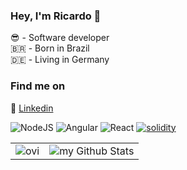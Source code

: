 ### Hey, I'm Ricardo 👋

:sunglasses: - Software developer  
:brazil: - Born in Brazil  
:de: - Living in Germany  


### Find me on

:briefcase: [Linkedin](https://www.linkedin.com/in/ricardoferreirades/)

<!--
**ricardoferreirades/ricardoferreirades** is a ✨ _special_ ✨ repository because its `README.md` (this file) appears on your GitHub profile.

Here are some ideas to get you started:

- 🔭 I’m currently working on ...
- 🌱 I’m currently learning ...
- 👯 I’m looking to collaborate on ...
- 🤔 I’m looking for help with ...
- 💬 Ask me about ...
- 📫 How to reach me: ...
- 😄 Pronouns: ...
- ⚡ Fun fact: ...
-->

![NodeJS](https://img.shields.io/badge/-NodeJS-339933?logo=node.js&logoColor=white&style=flat) ![Angular](https://img.shields.io/badge/-Angular-DD0031?logo=angular&style=flat) ![React](https://img.shields.io/badge/-ReactJs-61DAFB?logo=react&logoColor=white&style=flat) [![solidity](https://img.shields.io/badge/solidity-002fa7?logo=solidity)]()

<table style="border: 0;">
  <tr style="border: 0;">
<td style="border: 0;">
<img src="https://github-readme-stats.vercel.app/api/top-langs?username=ricardoferreirades&hide=css,html,tsql,scss&show_icons=true&locale=en&layout=compact&theme=chartreuse-dark" alt="ovi" />
</td>

<td style="border: 0;">
  <img align="center" src="https://github-readme-stats.vercel.app/api?username=ricardoferreirades&include_all_commits=true&count_private=true&show_icons=true&line_height=20&title_color=2B5BBD&icon_color=1124BB&text_color=A1A1A1&bg_color=0,000000,130F40" alt="my Github Stats"/>
</td>
    <tr>
  </table>
  
  
  
  
  
  
